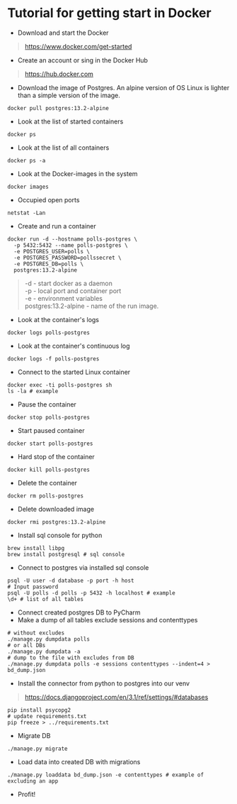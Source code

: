 # Tutorial for getting start in Docker

* Download and start the Docker
> https://www.docker.com/get-started
* Create an account or sing in the Docker Hub
> https://hub.docker.com
* Download the image of Postgres. An alpine version of OS Linux is lighter
than a simple version of the image.
```shell
docker pull postgres:13.2-alpine
```
* Look at the list of started containers
```shell
docker ps
```
* Look at the list of all containers
```shell
docker ps -a
```
* Look at the Docker-images in the system
```shell
docker images
```
* Occupied open ports
```shell
netstat -Lan
```
* Create and run a container
```shell
docker run -d --hostname polls-postgres \
  -p 5432:5432 --name polls-postgres \
  -e POSTGRES_USER=polls \
  -e POSTGRES_PASSWORD=pollssecret \
  -e POSTGRES_DB=polls \
  postgres:13.2-alpine
```
> -d - start docker as a daemon
> <br/>-p - local port and container port
> <br/>-e - environment variables
> <br/>postgres:13.2-alpine - name of the run image.
* Look at the container's logs
```shell
docker logs polls-postgres
```
* Look at the container's continuous log
```shell
docker logs -f polls-postgres
```
* Connect to the started Linux container
```shell
docker exec -ti polls-postgres sh
ls -la # example
```
* Pause the container
```shell
docker stop polls-postgres
```
* Start paused container
```shell
docker start polls-postgres
```
* Hard stop of the container
```shell
docker kill polls-postgres
```
* Delete the container
```shell
docker rm polls-postgres
```
* Delete downloaded image
```shell
docker rmi postgres:13.2-alpine
```
* Install sql console for python
```shell
brew install libpg
brew install postgresql # sql console
```
* Connect to postgres via installed sql console
```shell
psql -U user -d database -p port -h host
# Input password
psql -U polls -d polls -p 5432 -h localhost # example
\d+ # list of all tables
```
* Connect created postgres DB to PyCharm
* Make a dump of all tables exclude sessions and contenttypes
```shell
# without excludes
./manage.py dumpdata polls
# or all DBs
./manage.py dumpdata -a
# dump to the file with excludes from DB
./manage.py dumpdata polls -e sessions contenttypes --indent=4 > bd_dump.json
```
* Install the connector from python to postgres into our venv
> https://docs.djangoproject.com/en/3.1/ref/settings/#databases
```shell
pip install psycopg2
# update requirements.txt
pip freeze > ../requirements.txt
```
* Migrate DB
```shell
./manage.py migrate
```
* Load data into created DB with migrations
```shell
./manage.py loaddata bd_dump.json -e contenttypes # example of excluding an app
```
* Profit!
